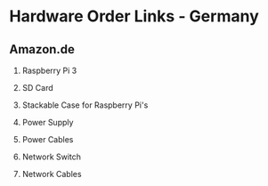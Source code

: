 # Hardware Order Links - Germany

## Amazon.de
1. Raspberry Pi 3

1. SD Card

1. Stackable Case for Raspberry Pi's

1. Power Supply

1. Power Cables

1. Network Switch

1. Network Cables

